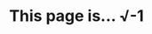 ---
title: "This page is... √-1" 
excerpt: "Page not found. Error Code 404."
sitemap: true
permalink: /404.html
classes: wide
header:
  overlay_image: /assets/images/404_header.jpg 
  overlay_filter: 0.5
  caption: "Photo credit: [**'Pixabay' on Pexels**](https://www.pexels.com/photo/white-jigsaw-puzzle-illustration-262488/)"
  actions:
  - label: "Return Home"
    url: "/"
---